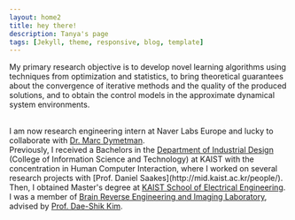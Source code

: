 ```yaml
---
layout: home2
title: hey there!
description: Tanya's page
tags: [Jekyll, theme, responsive, blog, template]
---
```



My primary research objective is to develop novel learning algorithms using techniques from optimization and statistics, to bring theoretical guarantees about the convergence of iterative methods and the quality of the produced solutions, and to obtain the control models in the approximate dynamical system environments.  

<br />
I am now research engineering intern at Naver Labs Europe and lucky to collaborate with
<a href="https://scholar.google.fr/citations?user=bTXN9_0AAAAJ&hl=en&oi=ao" target="_blank">Dr. Marc Dymetman</a>.

<br />
Previously, I received a Bachelors in the <a href="http://id.kaist.ac.kr/index.php?document_srl=21142&mid=rnews" target="_blank">Department of Industrial Design</a> (College of Information Science and Technology) at KAIST with the concentration in Human Computer Interaction, where I worked on several research projects with [Prof. Daniel Saakes](http://mid.kaist.ac.kr/people/). Then, I obtained Master's degree at  <a href="https://ee.kaist.ac.kr/?language=en" target="_blank">KAIST School of Electrical Engineering</a>. I was a member of <a href="http://brain.kaist.ac.kr/about_us.html" target="_blank">Brain Reverse Engineering and Imaging Laboratory</a>, advised by <a href="https://scholar.google.com/citations?user=nd-UgBYAAAAJ&hl=en&oi=ao" target="_blank">Prof. Dae-Shik Kim</a>.

